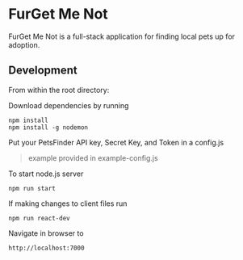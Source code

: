 # FurGet Me Not
FurGet Me Not is a full-stack application for finding local pets up for adoption.

## Development
From within the root directory:

Download dependencies by running
```
npm install
npm install -g nodemon
```

Put your PetsFinder API key, Secret Key, and Token in a config.js
> example provided in example-config.js

To start node.js server
```
npm run start
```
If making changes to client files run
```
npm run react-dev
```
Navigate in browser to
```
http://localhost:7000
```